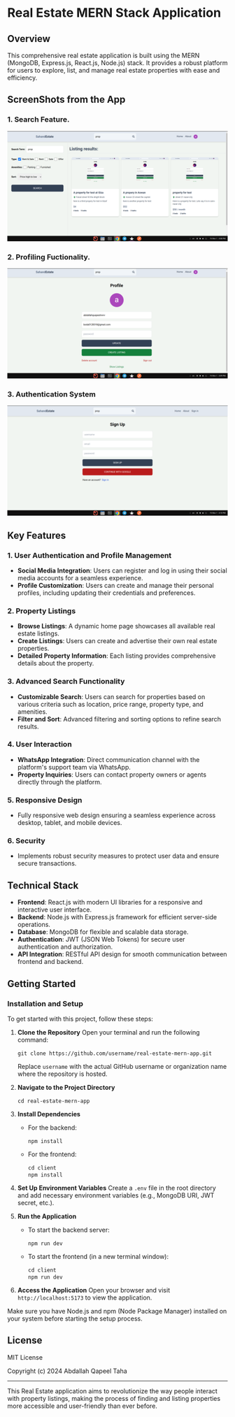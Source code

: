 # Real Estate MERN Stack Application

## Overview

This comprehensive real estate application is built using the MERN (MongoDB, Express.js, React.js, Node.js) stack. It provides a robust platform for users to explore, list, and manage real estate properties with ease and efficiency.


## ScreenShots from the App

### 1. Search Feature. 
![Screenshot Description](./client/src/assets/screenshot-1.png)

### 2. Profiling Fuctionality.
![Screenshot Description](./client/src/assets/screenshot-2.png)

### 3. Authentication System
![Screenshot Description](./client/src/assets/screenshot-3.png)

## Key Features

### 1. User Authentication and Profile Management
- **Social Media Integration**: Users can register and log in using their social media accounts for a seamless experience.
- **Profile Customization**: Users can create and manage their personal profiles, including updating their credentials and preferences.

### 2. Property Listings
- **Browse Listings**: A dynamic home page showcases all available real estate listings.
- **Create Listings**: Users can create and advertise their own real estate properties.
- **Detailed Property Information**: Each listing provides comprehensive details about the property.

### 3. Advanced Search Functionality
- **Customizable Search**: Users can search for properties based on various criteria such as location, price range, property type, and amenities.
- **Filter and Sort**: Advanced filtering and sorting options to refine search results.

### 4. User Interaction
- **WhatsApp Integration**: Direct communication channel with the platform's support team via WhatsApp.
- **Property Inquiries**: Users can contact property owners or agents directly through the platform.

### 5. Responsive Design
- Fully responsive web design ensuring a seamless experience across desktop, tablet, and mobile devices.

### 6. Security
- Implements robust security measures to protect user data and ensure secure transactions.

## Technical Stack

- **Frontend**: React.js with modern UI libraries for a responsive and interactive user interface.
- **Backend**: Node.js with Express.js framework for efficient server-side operations.
- **Database**: MongoDB for flexible and scalable data storage.
- **Authentication**: JWT (JSON Web Tokens) for secure user authentication and authorization.
- **API Integration**: RESTful API design for smooth communication between frontend and backend.

## Getting Started

### Installation and Setup

To get started with this project, follow these steps:

1. **Clone the Repository**
   Open your terminal and run the following command:
   ```
   git clone https://github.com/username/real-estate-mern-app.git
   ```
   Replace `username` with the actual GitHub username or organization name where the repository is hosted.

2. **Navigate to the Project Directory**
   ```
   cd real-estate-mern-app
   ```

3. **Install Dependencies**
   - For the backend:
     ```
     npm install
     ```
   - For the frontend:
     ```
     cd client
     npm install
     ```

4. **Set Up Environment Variables**
   Create a `.env` file in the root directory and add necessary environment variables (e.g., MongoDB URI, JWT secret, etc.).

5. **Run the Application**
   - To start the backend server:
     ```
     npm run dev
     ```
   - To start the frontend (in a new terminal window):
     ```
     cd client
     npm run dev
     ```

6. **Access the Application**
   Open your browser and visit `http://localhost:5173` to view the application.

Make sure you have Node.js and npm (Node Package Manager) installed on your system before starting the setup process.



## License

MIT License

Copyright (c) 2024 Abdallah Qapeel Taha

---

This Real Estate application aims to revolutionize the way people interact with property listings, making the process of finding and listing properties more accessible and user-friendly than ever before.


